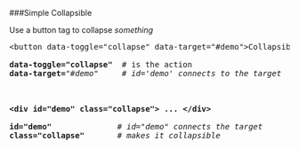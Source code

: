 ###Simple Collapsible

Use a button tag to collapse <em>something</em>
<pre>
&lt;button data-toggle="collapse" data-target="#demo"&gt;Collapsible&lt;/button&gt;

<b>data-toggle="collapse"</b>  </em># is the action</em>
<b>data-target=</b><em>"#demo"</em> <em>    # id='demo' connects to the target</em>



<b>&lt;div id="demo" class="collapse"&gt; ... &lt;/div&gt;</b>

<b>id="demo"</b>              <em># id="demo" connects the target</em>
<b>class="collapse"</b>       <em># makes it collapsible</em>

</pre>
